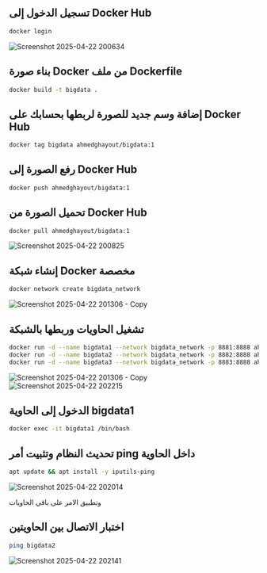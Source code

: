 ## تسجيل الدخول إلى Docker Hub 
```sh
docker login
```
![Screenshot 2025-04-22 200634](https://github.com/user-attachments/assets/63615e13-f5d7-4574-a9e8-54c1e6ae93fd)

##  بناء صورة Docker من ملف Dockerfile
```sh
docker build -t bigdata .
```
## إضافة وسم جديد للصورة لربطها بحسابك على Docker Hub
```sh
docker tag bigdata ahmedghayout/bigdata:1
```
## رفع الصورة إلى Docker Hub
```sh
docker push ahmedghayout/bigdata:1
```
## تحميل الصورة من Docker Hub
```sh
docker pull ahmedghayout/bigdata:1
```
![Screenshot 2025-04-22 200825](https://github.com/user-attachments/assets/7a2710bd-4c47-435a-8328-febb598e5b45)

## إنشاء شبكة Docker مخصصة
```sh
docker network create bigdata_network
```
![Screenshot 2025-04-22 201306 - Copy](https://github.com/user-attachments/assets/0b3c019c-f91e-45af-9b2e-0c91d3751b91)

## تشغيل الحاويات وربطها بالشبكة
```sh
docker run -d --name bigdata1 --network bigdata_network -p 8881:8888 ahmedghayout/bigdata:1
docker run -d --name bigdata2 --network bigdata_network -p 8882:8888 ahmedghayout/bigdata:1
docker run -d --name bigdata3 --network bigdata_network -p 8883:8888 ahmedghayout/bigdata:1
```
![Screenshot 2025-04-22 201306 - Copy](https://github.com/user-attachments/assets/76b1924d-fa42-4641-8579-85ec3d78ceb8)
![Screenshot 2025-04-22 202215](https://github.com/user-attachments/assets/ed352a29-dd65-4bd8-b6fc-7120d4fcc104)


##  الدخول إلى الحاوية bigdata1
```sh
docker exec -it bigdata1 /bin/bash
```
## تحديث النظام وتثبيت أمر ping داخل الحاوية
```sh
apt update && apt install -y iputils-ping
```
![Screenshot 2025-04-22 202014](https://github.com/user-attachments/assets/6fc33728-181b-415e-a3c9-dbeb821d5fa4)

وتطبيق الامر على باقي الحاويات

## اختبار الاتصال بين الحاويتين
```sh
ping bigdata2
```
![Screenshot 2025-04-22 202141](https://github.com/user-attachments/assets/dc34a1f5-cfd5-4f17-b42e-ddc58fa77e21)









